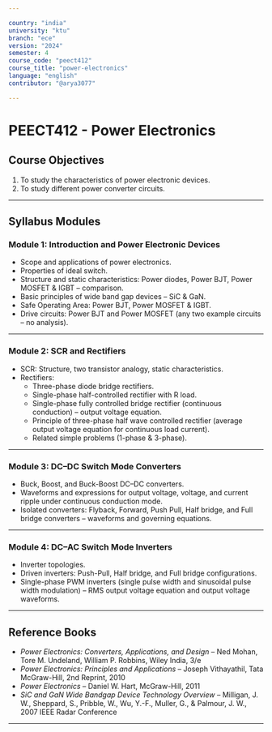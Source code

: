 ```yaml
---

country: "india"
university: "ktu"
branch: "ece"
version: "2024"
semester: 4
course_code: "peect412"
course_title: "power-electronics"
language: "english"
contributor: "@arya3077"

---
```


# PEECT412 - Power Electronics

## Course Objectives

1. To study the characteristics of power electronic devices.  
2. To study different power converter circuits.

---

## Syllabus Modules

### Module 1: Introduction and Power Electronic Devices
- Scope and applications of power electronics.  
- Properties of ideal switch.  
- Structure and static characteristics: Power diodes, Power BJT, Power MOSFET & IGBT – comparison.  
- Basic principles of wide band gap devices – SiC & GaN.  
- Safe Operating Area: Power BJT, Power MOSFET & IGBT.  
- Drive circuits: Power BJT and Power MOSFET (any two example circuits – no analysis).

---

### Module 2: SCR and Rectifiers
- SCR: Structure, two transistor analogy, static characteristics.  
- Rectifiers:  
  - Three-phase diode bridge rectifiers.  
  - Single-phase half-controlled rectifier with R load.  
  - Single-phase fully controlled bridge rectifier (continuous conduction) – output voltage equation.  
  - Principle of three-phase half wave controlled rectifier (average output voltage equation for continuous load current).  
  - Related simple problems (1-phase & 3-phase).

---

### Module 3: DC–DC Switch Mode Converters
- Buck, Boost, and Buck-Boost DC–DC converters.  
- Waveforms and expressions for output voltage, voltage, and current ripple under continuous conduction mode.  
- Isolated converters: Flyback, Forward, Push Pull, Half bridge, and Full bridge converters – waveforms and governing equations.

---

### Module 4: DC–AC Switch Mode Inverters
- Inverter topologies.  
- Driven inverters: Push-Pull, Half bridge, and Full bridge configurations.  
- Single-phase PWM inverters (single pulse width and sinusoidal pulse width modulation) – RMS output voltage equation and output voltage waveforms.

---

## Reference Books

- *Power Electronics: Converters, Applications, and Design* – Ned Mohan, Tore M. Undeland, William P. Robbins, Wiley India, 3/e  
- *Power Electronics: Principles and Applications* – Joseph Vithayathil, Tata McGraw-Hill, 2nd Reprint, 2010  
- *Power Electronics* – Daniel W. Hart, McGraw-Hill, 2011  
- *SiC and GaN Wide Bandgap Device Technology Overview* – Milligan, J. W., Sheppard, S., Pribble, W., Wu, Y.-F., Muller, G., & Palmour, J. W., 2007 IEEE Radar Conference  

---
